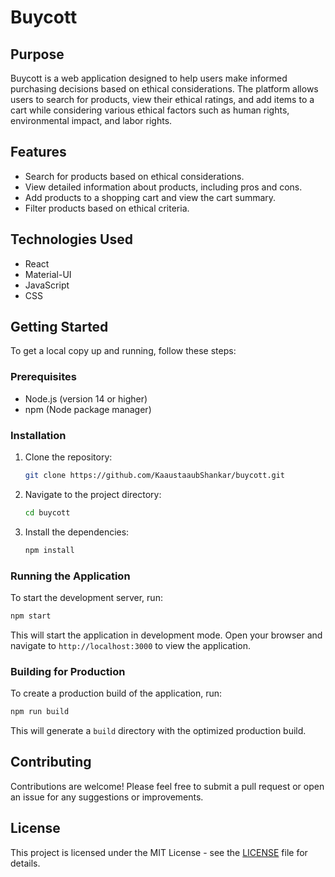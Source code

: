 # Buycott

## Purpose

Buycott is a web application designed to help users make informed purchasing decisions based on ethical considerations. The platform allows users to search for products, view their ethical ratings, and add items to a cart while considering various ethical factors such as human rights, environmental impact, and labor rights.

## Features

- Search for products based on ethical considerations.
- View detailed information about products, including pros and cons.
- Add products to a shopping cart and view the cart summary.
- Filter products based on ethical criteria.

## Technologies Used

- React
- Material-UI
- JavaScript
- CSS

## Getting Started

To get a local copy up and running, follow these steps:

### Prerequisites

- Node.js (version 14 or higher)
- npm (Node package manager)

### Installation

1. Clone the repository:

   ```bash
   git clone https://github.com/KaaustaaubShankar/buycott.git
   ```

2. Navigate to the project directory:

   ```bash
   cd buycott
   ```

3. Install the dependencies:

   ```bash
   npm install
   ```

### Running the Application

To start the development server, run:

```bash
npm start
```

This will start the application in development mode. Open your browser and navigate to `http://localhost:3000` to view the application.

### Building for Production

To create a production build of the application, run:

```bash
npm run build
```

This will generate a `build` directory with the optimized production build.

## Contributing

Contributions are welcome! Please feel free to submit a pull request or open an issue for any suggestions or improvements.

## License

This project is licensed under the MIT License - see the [LICENSE](LICENSE) file for details.
